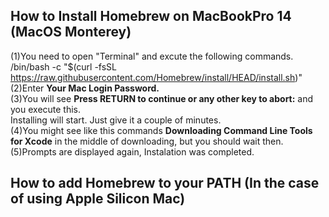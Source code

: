 ## How to Install Homebrew on MacBookPro 14 (MacOS Monterey)
(1)You need to open "Terminal" and excute the following commands.
<br>/bin/bash -c "$(curl -fsSL https://raw.githubusercontent.com/Homebrew/install/HEAD/install.sh)"
<br>(2)Enter **Your Mac Login Password.**
<br>(3)You will see **Press RETURN to continue or any other key to abort:** and you execute this.
<br>Installing will start. Just give it a couple of minutes.
<br>(4)You might see like this commands **Downloading Command Line Tools for Xcode** in the middle of downloading, but you should wait then.
<br>(5)Prompts are displayed again, Instalation was completed.
  
## How to add Homebrew to your PATH (**In the case of using Apple Silicon Mac**)
<br>
